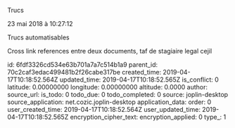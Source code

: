 Trucs

23 mai 2018 à 10:27:12

Trucs automatisables

Cross link references entre deux documents, taf de stagiaire legal cejil


id: 6fdf3326cd534e63b701a7a7c514b1a9
parent_id: 70c2caf3edac499481b2f26cabe317be
created_time: 2019-04-17T10:18:52.564Z
updated_time: 2019-04-17T10:18:52.565Z
is_conflict: 0
latitude: 0.00000000
longitude: 0.00000000
altitude: 0.0000
author: 
source_url: 
is_todo: 0
todo_due: 0
todo_completed: 0
source: joplin-desktop
source_application: net.cozic.joplin-desktop
application_data: 
order: 0
user_created_time: 2019-04-17T10:18:52.564Z
user_updated_time: 2019-04-17T10:18:52.565Z
encryption_cipher_text: 
encryption_applied: 0
type_: 1
